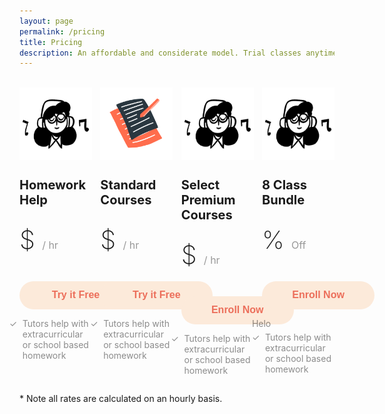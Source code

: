```yaml
---
layout: page
permalink: /pricing
title: Pricing
description: An affordable and considerate model. Trial classes anytime.
---
```


<br>
<div id='pricing'>
    <div>
        <img src='./assets/pricing-p.png'>
        <h2>Homework Help</h2>
        <h1>$ <span> / hr</span></h1>
        <button>Try it Free</button>
        <ul>
            <li>Tutors help with extracurricular or school based homework</li>
        </ul>
    </div>
    <div>
        <img src='./assets/pricing-1.png'>
        <h2>Standard Courses</h2>
        <h1>$ <span> / hr</span></h1>
        <button>Try it Free</button>
        <ul>
            <li>Tutors help with extracurricular or school based homework</li>
        </ul>
    </div>
    <div>
        <img src='./assets/pricing-p.png'>
        <h2>Select Premium Courses</h2>
        <h1>$ <span> / hr</span></h1>
        <button>Enroll Now</button>
        <ul>
            <li>Tutors help with extracurricular or school based homework</li>
        </ul>
    </div>
    <div>
        <img src='./assets/pricing-p.png'>
        <h2>8 Class Bundle</h2>
        <h1>% <span>Off</span></h1>
        <button>Enroll Now</button>
        <ul>
            <p>Helo</p>
            <li>Tutors help with extracurricular or school based homework</li>
        </ul>
    </div>
</div>

\* Note all rates are calculated on an hourly basis.



<style>
    #pricing {
        display:flex;
        justify-content:space-between;
    }
    #pricing div{
        display:flex;
        flex-direction:column;
        width: 23%;
    }

    #pricing div img{
        width:120px;
    }
    #pricing div h2{
        font-size:15pt;
    }
    #pricing div h1{
        font-size:30pt;
        font-weight:200;
        margin-top:10px;
    }
    #pricing div span{
        font-size:12pt;
        font-weight:400;
        color:rgba(0,0,0,0.4);
    }
    #pricing div ul{
        list-style: none;
        margin-left:-40px;
    }
    #pricing p{
        color:rgba(0,0,0,0.45);
        margin:0px;
        margin-bottom:5px;
    }
    #pricing div li{
        color:rgba(0,0,0,0.45);
        position: relative;
        padding-left: 1.5em;
    }
     #pricing div li:before{
        content: '✓';
        position: absolute;
        left: 0;  /* place the SVG at the start of the padding */
        width: 1em;
        height: 1em;
    }

    #pricing div button{
        color:#ec6f5b;
        font-weight:bold;
        background-color:#fceada;
        border:none;
        font-size: 12pt;
        padding: 13.5px 10px;
        width:180px;
        border-radius: 50px;
        margin-top:15px;
        cursor:pointer;
    }


</style>
